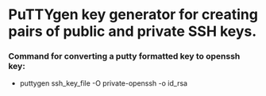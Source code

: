 # PuTTYgen key generator for creating pairs of public and private SSH keys.

### Command for converting a putty formatted key to openssh key:

 - puttygen ssh_key_file -O private-openssh -o id_rsa
